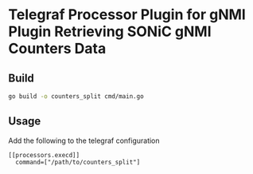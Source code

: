# Telegraf Processor Plugin for gNMI Plugin Retrieving SONiC gNMI Counters Data

## Build
```bash
go build -o counters_split cmd/main.go
```

## Usage

Add the following to the telegraf configuration
```
[[processors.execd]]
  command=["/path/to/counters_split"]
```
